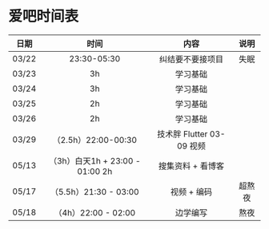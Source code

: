 # 爱吧时间表



| 日期  |              时间               |           内容            |  说明  |
| :---: | :-----------------------------: | :-----------------------: | :----: |
| 03/22 |           23:30-05:30           |     纠结要不要接项目      |  失眠  |
| 03/23 |               3h                |         学习基础          |        |
| 03/24 |               3h                |         学习基础          |        |
| 03/25 |               2h                |         学习基础          |        |
| 03/26 |               2h                |         学习基础          |        |
| 03/29 |       （2.5h）22:00-00:30       | 技术胖 Flutter 03-09 视频 |        |
| 05/13 | （3h）白天1h + 23:00 - 01:00 2h |     搜集资料 + 看博客     |        |
| 05/17 |      （5.5h）21:30 - 03:00      |        视频 + 编码        | 超熬夜 |
| 05/18 |       （4h）22:00 - 02:00       |         边学编写          |  熬夜  |



